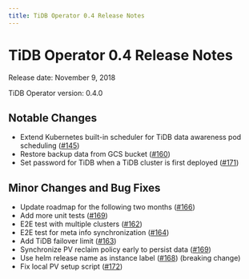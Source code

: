 ```yaml
---
title: TiDB Operator 0.4 Release Notes
---
```


# TiDB Operator 0.4 Release Notes

Release date: November 9, 2018

TiDB Operator version: 0.4.0

## Notable Changes

- Extend Kubernetes built-in scheduler for TiDB data awareness pod scheduling ([#145](https://github.com/pingcap/tidb-operator/pull/145))
- Restore backup data from GCS bucket ([#160](https://github.com/pingcap/tidb-operator/pull/160))
- Set password for TiDB when a TiDB cluster is first deployed ([#171](https://github.com/pingcap/tidb-operator/pull/171))

## Minor Changes and Bug Fixes

- Update roadmap for the following two months ([#166](https://github.com/pingcap/tidb-operator/pull/166))
- Add more unit tests ([#169](https://github.com/pingcap/tidb-operator/pull/169))
- E2E test with multiple clusters ([#162](https://github.com/pingcap/tidb-operator/pull/162))
- E2E test for meta info synchronization ([#164](https://github.com/pingcap/tidb-operator/pull/164))
- Add TiDB failover limit ([#163](https://github.com/pingcap/tidb-operator/pull/163))
- Synchronize PV reclaim policy early to persist data ([#169](https://github.com/pingcap/tidb-operator/pull/169))
- Use helm release name as instance label ([#168](https://github.com/pingcap/tidb-operator/pull/168)) (breaking change)
- Fix local PV setup script ([#172](https://github.com/pingcap/tidb-operator/pull/172))
